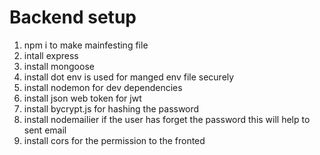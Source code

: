 # Backend setup
1. npm i to make mainfesting file 
2. intall express
3. install mongoose
4. install dot env is used for manged env file securely
5. install nodemon for dev dependencies
6. install json web token for jwt
7. install bycrypt.js for hashing the password
8. install nodemailier if the user has forget the password this will help to sent email
9. install cors for the permission to the fronted